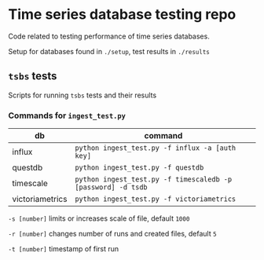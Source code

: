 # Time series database testing repo

Code related to testing performance of time series databases.

Setup for databases found in `./setup`, test results in `./results`

## `tsbs` tests

Scripts for running `tsbs` tests and their results


### Commands for `ingest_test.py`

| db | command |
| ---- | ---- |
| influx | `python ingest_test.py -f influx -a [auth key]` | 
| questdb | `python ingest_test.py -f questdb` |
| timescale | `python ingest_test.py -f timescaledb -p [password] -d tsdb` |
| victoriametrics | `python ingest_test.py -f victoriametrics` |

`-s [number]` limits or increases scale of file, default `1000`

`-r [number]` changes number of runs and created files, default `5`

`-t [number]` timestamp of first run



